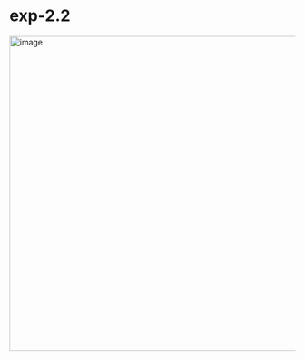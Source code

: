 # exp-2.2
<img width="557" height="554" alt="image" src="https://github.com/user-attachments/assets/beeebc92-3b98-437d-9770-fca284b5b90f" />
